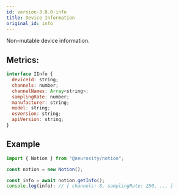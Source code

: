 ```yaml
---
id: version-3.8.0-info
title: Device Information
original_id: info
---
```


Non-mutable device information.

## Metrics:

```js
interface IInfo {
  deviceId: string;
  channels: number;
  channelNames: Array<string>;
  samplingRate: number;
  manufacturer: string;
  model: string;
  osVersion: string;
  apiVersion: string;
}
```

## Example

```js
import { Notion } from "@neurosity/notion";

const notion = new Notion();

const info = await notion.getInfo();
console.log(info); // { channels: 8, samplingRate: 250, ... }
```
